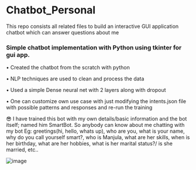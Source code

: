# Chatbot_Personal
This repo consists all related files to build an interactive GUI application chatbot which can answer questions about me

### Simple chatbot implementation with Python using tkinter for gui app.

•	Created the chatbot from the scratch with python 

•	NLP techniques are used to clean and process the data 

•	Used a simple Dense neural net with 2 layers along with dropout

•	One can customize own use case with just modifying the intents.json file with possible patterns and responses and re-run the training

😎 I have trained this bot with my own details/basic information and the bot itself; named him SmartBot. So anybody can know about me chatting with my bot
Eg: greetings(hi, hello, whats up), who are you, what is your name, why do you call yourself smart?, who is Manjula, what are her skills, when is her birthday, what are her hobbies, what is her marital status?/ is she married, etc.. 


![image](https://user-images.githubusercontent.com/111883941/198569348-6bd83f78-988b-468d-96a1-32a67f24208e.png)


